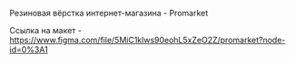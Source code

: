 Резиновая вёрстка интернет-магазина - Promarket

Ссылка на макет - https://www.figma.com/file/5MiC1klws90eohL5xZeO2Z/promarket?node-id=0%3A1
